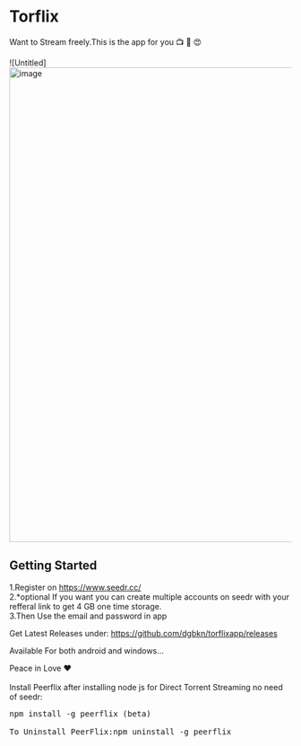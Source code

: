 # Torflix

Want to Stream freely.This is the app for you 📺 🍿 😍

![Untitled]<img width="1161" height="846" alt="image" src="https://github.com/user-attachments/assets/380e36ed-4671-4f3f-af55-587d4adfdbd2" />


## Getting Started
1.Register on https://www.seedr.cc/ <br>
2.*optional If you want you can create multiple accounts on seedr with your refferal link to get 4 GB one time storage.<br>
3.Then Use the email and password in app<br>

Get Latest Releases under:
https://github.com/dgbkn/torflixapp/releases

Available For both android and windows...

Peace in Love ❤️
<br><br>
Install Peerflix after installing node js for Direct Torrent Streaming no need of seedr:<br>
<pre>
npm install -g peerflix (beta)<br>
To Uninstall PeerFlix:npm uninstall -g peerflix <br>


</pre>
